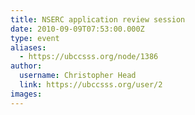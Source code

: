 ```yaml
---
title: NSERC application review session 
date: 2010-09-09T07:53:00.000Z
type: event
aliases:
  - https://ubccsss.org/node/1386
author:
  username: Christopher Head
  link: https://ubccsss.org/user/2
images:
---
```


